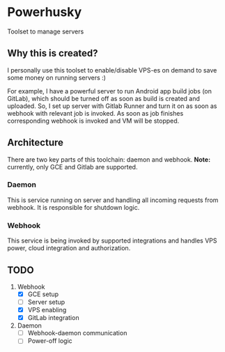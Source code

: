 # Powerhusky

Toolset to manage servers

## Why this is created?

I personally use this toolset to enable/disable VPS-es on demand to save some money on running servers :)

For example, I have a powerful server to run Android app build jobs (on GitLab), which should be turned off as soon as build is created and uploaded. So, I set up server with Gitlab Runner and turn it on as soon as webhook with relevant job is invoked. As soon as job finishes corresponding webhook is invoked and VM will be stopped.

## Architecture

There are two key parts of this toolchain: daemon and webhook. **Note:** currently, only GCE and Gitlab are supported.

### Daemon

This is service running on server and handling all incoming requests from webhook. It is responsible for shutdown logic.

### Webhook

This service is being invoked by supported integrations and handles VPS power, cloud integration and authorization.

## TODO

1. Webhook
   - [x] GCE setup
   - [ ] Server setup
   - [x] VPS enabling
   - [x] GitLab integration
2. Daemon
   - [ ] Webhook-daemon communication
   - [ ] Power-off logic
